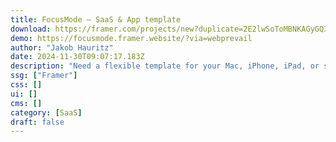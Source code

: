 ```yaml
---
title: FocusMode — SaaS & App template
download: https://framer.com/projects/new?duplicate=2E2lwSoToMBNKAGyGQ37&via=webprevail&duplicateType=siteTemplate
demo: https://focusmode.framer.website/?via=webprevail
author: "Jakob Hauritz"
date: 2024-11-30T09:07:17.183Z
description: "Need a flexible template for your Mac, iPhone, iPad, or software app? Launch or refresh your app with sleek, user-friendly layouts and animations."
ssg: ["Framer"]
css: []
ui: []
cms: []
category: [SaaS]
draft: false
---
```

